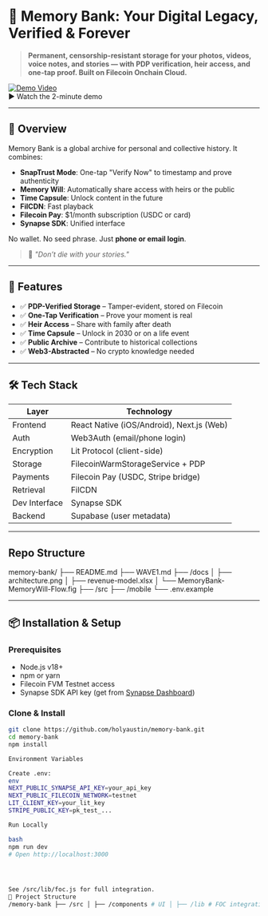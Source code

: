 # 🏦 Memory Bank: Your Digital Legacy, Verified & Forever

> **Permanent, censorship-resistant storage for your photos, videos, voice notes, and stories — with PDP verification, heir access, and one-tap proof. Built on Filecoin Onchain Cloud.**

[![Demo Video](https://img.youtube.com/vi/memorybank-demo/0.jpg)](https://youtu.be/memorybank-demo)  
▶️ Watch the 2-minute demo

---

## 📌 Overview

Memory Bank is a global archive for personal and collective history. It combines:
- **SnapTrust Mode**: One-tap "Verify Now" to timestamp and prove authenticity
- **Memory Will**: Automatically share access with heirs or the public
- **Time Capsule**: Unlock content in the future
- **FilCDN**: Fast playback
- **Filecoin Pay**: $1/month subscription (USDC or card)
- **Synapse SDK**: Unified interface

No wallet. No seed phrase. Just **phone or email login**.

> 💬 *"Don’t die with your stories."*

---

## 🚀 Features

- ✅ **PDP-Verified Storage** – Tamper-evident, stored on Filecoin
- ✅ **One-Tap Verification** – Prove your moment is real
- ✅ **Heir Access** – Share with family after death
- ✅ **Time Capsule** – Unlock in 2030 or on a life event
- ✅ **Public Archive** – Contribute to historical collections
- ✅ **Web3-Abstracted** – No crypto knowledge needed

---

## 🛠 Tech Stack

| Layer | Technology |
|------|------------|
| Frontend | React Native (iOS/Android), Next.js (Web) |
| Auth | Web3Auth (email/phone login) |
| Encryption | Lit Protocol (client-side) |
| Storage | FilecoinWarmStorageService + PDP |
| Payments | Filecoin Pay (USDC, Stripe bridge) |
| Retrieval | FilCDN |
| Dev Interface | Synapse SDK |
| Backend | Supabase (user metadata) |

---
## Repo Structure

memory-bank/
├── README.md
├── WAVE1.md
├── /docs
│   ├── architecture.png
│   ├── revenue-model.xlsx
│   └── MemoryBank-MemoryWill-Flow.fig
├── /src
├── /mobile
└── .env.example

---

## 📦 Installation & Setup

### Prerequisites
- Node.js v18+
- npm or yarn
- Filecoin FVM Testnet access
- Synapse SDK API key (get from [Synapse Dashboard](https://synapse.filecoin.io))

### Clone & Install
```bash
git clone https://github.com/holyaustin/memory-bank.git
cd memory-bank
npm install

Environment Variables

Create .env:
env
NEXT_PUBLIC_SYNAPSE_API_KEY=your_api_key
NEXT_PUBLIC_FILECOIN_NETWORK=testnet
LIT_CLIENT_KEY=your_lit_key
STRIPE_PUBLIC_KEY=pk_test_...

Run Locally

bash
npm run dev
# Open http://localhost:3000




See /src/lib/foc.js for full integration.
📎 Project Structure
/memory-bank ├── /src │ ├── /components # UI │ ├── /lib # FOC integration │ ├── /pages # Next.js routes │ └── /utils # Helpers ├── /docs │ ├── architecture.png │ └── revenue-model.xlsx ├── /mobile # React Native app └── README.md 
